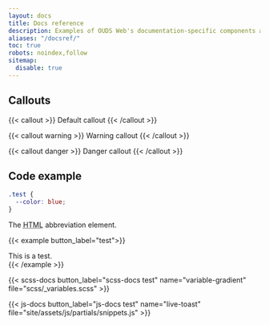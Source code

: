 ```yaml
---
layout: docs
title: Docs reference
description: Examples of OUDS Web's documentation-specific components and styles.
aliases: "/docsref/"
toc: true
robots: noindex,follow
sitemap:
  disable: true
---
```


<!-- OUDS mod: no buttons section because no `.btn-bd-*` defined -->

## Callouts

{{< callout >}}
  Default callout
{{< /callout >}}

{{< callout warning >}}
  Warning callout
{{< /callout >}}

{{< callout danger >}}
  Danger callout
{{< /callout >}}

## Code example

```scss
.test {
  --color: blue;
}
```

<div class="bd-example">
  The <abbr title="HyperText Markup Language">HTML</abbr> abbreviation element.
</div>

{{< example button_label="test">}}
<div class="test">This is a test.</div>
{{< /example >}}

{{< scss-docs button_label="scss-docs test" name="variable-gradient" file="scss/_variables.scss" >}}

{{< js-docs button_label="js-docs test" name="live-toast" file="site/assets/js/partials/snippets.js" >}}
